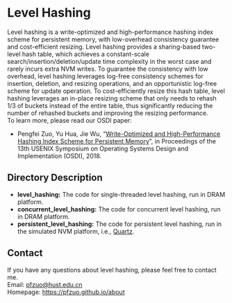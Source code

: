 
# Level Hashing

Level hashing is a write-optimized and high-performance hashing index scheme for persistent memory, with low-overhead consistency guarantee and cost-efficient resizing. Level hashing provides a sharing-based two-level hash table, which achieves a constant-scale search/insertion/deletion/update time complexity in the worst case and rarely incurs extra NVM writes. To guarantee the consistency with low overhead, level hashing leverages log-free consistency schemes for insertion, deletion, and resizing operations, and an opportunistic log-free scheme for update operation. To cost-efficiently resize this hash table, level hashing leverages an in-place resizing scheme that only needs to rehash 1/3 of buckets instead of the entire table, thus significantly reducing the number of rehashed buckets and improving the resizing performance.   
To learn more, please read our OSDI paper:

* Pengfei Zuo, Yu Hua, Jie Wu, “[Write-Optimized and High-Performance Hashing Index Scheme for Persistent Memory](https://www.usenix.org/conference/osdi18/presentation/zuo)”, in Proceedings of the 13th USENIX Symposium on Operating Systems Design and Implementation (OSDI), 2018.

## Directory Description

* **level_hashing:** The code for single-threaded level hashing, run in DRAM platform.
* **concurrent_level_hashing:** The code for concurrent level hashing, run in DRAM platform.
* **persistent_level_hashing:** The code for persistent level hashing, run in the simulated NVM platform, i.e., [Quartz](https://github.com/HewlettPackard/quartz).

## Contact

If you have any questions about level hashing, please feel free to contact me.   
Email: pfzuo@hust.edu.cn   
Homepage: https://pfzuo.github.io/about   